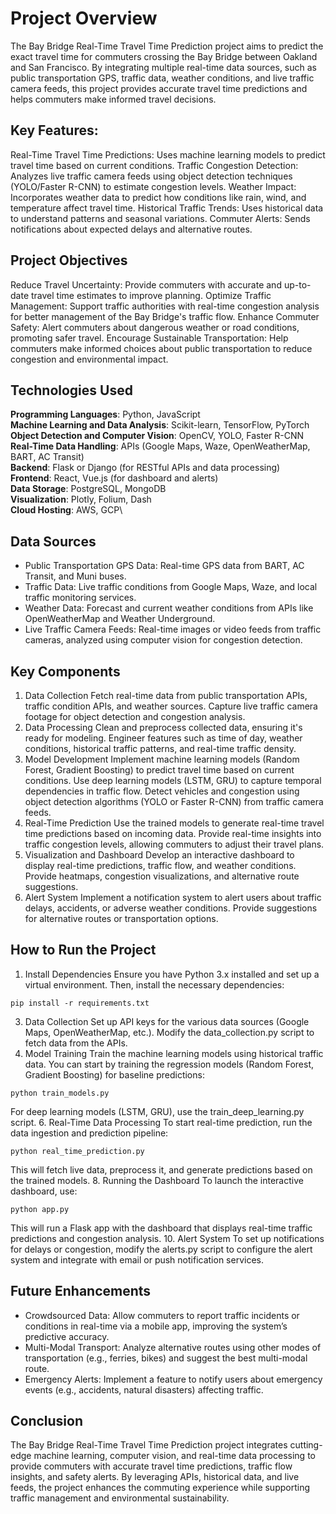  # Project Overview

The Bay Bridge Real-Time Travel Time Prediction project aims to predict the exact travel time for commuters crossing the Bay Bridge between Oakland and San Francisco. By integrating multiple real-time data sources, such as public transportation GPS, traffic data, weather conditions, and live traffic camera feeds, this project provides accurate travel time predictions and helps commuters make informed travel decisions.

## Key Features:
Real-Time Travel Time Predictions: Uses machine learning models to predict travel time based on current conditions.
Traffic Congestion Detection: Analyzes live traffic camera feeds using object detection techniques (YOLO/Faster R-CNN) to estimate congestion levels.
Weather Impact: Incorporates weather data to predict how conditions like rain, wind, and temperature affect travel time.
Historical Traffic Trends: Uses historical data to understand patterns and seasonal variations.
Commuter Alerts: Sends notifications about expected delays and alternative routes.

## Project Objectives

Reduce Travel Uncertainty: Provide commuters with accurate and up-to-date travel time estimates to improve planning.
Optimize Traffic Management: Support traffic authorities with real-time congestion analysis for better management of the Bay Bridge's traffic flow.
Enhance Commuter Safety: Alert commuters about dangerous weather or road conditions, promoting safer travel.
Encourage Sustainable Transportation: Help commuters make informed choices about public transportation to reduce congestion and environmental impact.

## Technologies Used

**Programming Languages**: Python, JavaScript \
**Machine Learning and Data Analysis**: Scikit-learn, TensorFlow, PyTorch\
**Object Detection and Computer Vision**: OpenCV, YOLO, Faster R-CNN\
**Real-Time Data Handling**: APIs (Google Maps, Waze, OpenWeatherMap, BART, AC Transit)\
**Backend**: Flask or Django (for RESTful APIs and data processing)\
**Frontend**: React, Vue.js (for dashboard and alerts)\
**Data Storage**: PostgreSQL, MongoDB\
**Visualization**: Plotly, Folium, Dash\
**Cloud Hosting**: AWS, GCP\

## Data Sources

- Public Transportation GPS Data: Real-time GPS data from BART, AC Transit, and Muni buses.
- Traffic Data: Live traffic conditions from Google Maps, Waze, and local traffic monitoring services.
- Weather Data: Forecast and current weather conditions from APIs like OpenWeatherMap and Weather Underground.
- Live Traffic Camera Feeds: Real-time images or video feeds from traffic cameras, analyzed using computer vision for congestion detection.

## Key Components

1. Data Collection
Fetch real-time data from public transportation APIs, traffic condition APIs, and weather sources.
Capture live traffic camera footage for object detection and congestion analysis.
2. Data Processing
Clean and preprocess collected data, ensuring it's ready for modeling.
Engineer features such as time of day, weather conditions, historical traffic patterns, and real-time traffic density.
3. Model Development
Implement machine learning models (Random Forest, Gradient Boosting) to predict travel time based on current conditions.
Use deep learning models (LSTM, GRU) to capture temporal dependencies in traffic flow.
Detect vehicles and congestion using object detection algorithms (YOLO or Faster R-CNN) from traffic camera feeds.
4. Real-Time Prediction
Use the trained models to generate real-time travel time predictions based on incoming data.
Provide real-time insights into traffic congestion levels, allowing commuters to adjust their travel plans.
5. Visualization and Dashboard
Develop an interactive dashboard to display real-time predictions, traffic flow, and weather conditions.
Provide heatmaps, congestion visualizations, and alternative route suggestions.
6. Alert System
Implement a notification system to alert users about traffic delays, accidents, or adverse weather conditions.
Provide suggestions for alternative routes or transportation options.

## How to Run the Project

1. Install Dependencies
Ensure you have Python 3.x installed and set up a virtual environment. Then, install the necessary dependencies:
```
pip install -r requirements.txt
```
3. Data Collection
Set up API keys for the various data sources (Google Maps, OpenWeatherMap, etc.). Modify the data_collection.py script to fetch data from the APIs.
4. Model Training
Train the machine learning models using historical traffic data. You can start by training the regression models (Random Forest, Gradient Boosting) for baseline predictions:
```
python train_models.py
```
For deep learning models (LSTM, GRU), use the train_deep_learning.py script.
6. Real-Time Data Processing
To start real-time prediction, run the data ingestion and prediction pipeline:
```
python real_time_prediction.py
```
This will fetch live data, preprocess it, and generate predictions based on the trained models.
8. Running the Dashboard
To launch the interactive dashboard, use:
```
python app.py
```
This will run a Flask app with the dashboard that displays real-time traffic predictions and congestion analysis.
10. Alert System
To set up notifications for delays or congestion, modify the alerts.py script to configure the alert system and integrate with email or push notification services.

## Future Enhancements

- Crowdsourced Data: Allow commuters to report traffic incidents or conditions in real-time via a mobile app, improving the system’s predictive accuracy.
- Multi-Modal Transport: Analyze alternative routes using other modes of transportation (e.g., ferries, bikes) and suggest the best multi-modal route.
- Emergency Alerts: Implement a feature to notify users about emergency events (e.g., accidents, natural disasters) affecting traffic.

## Conclusion

The Bay Bridge Real-Time Travel Time Prediction project integrates cutting-edge machine learning, computer vision, and real-time data processing to provide commuters with accurate travel time predictions, traffic flow insights, and safety alerts. By leveraging APIs, historical data, and live feeds, the project enhances the commuting experience while supporting traffic management and environmental sustainability.
